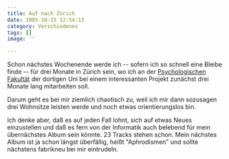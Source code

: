```yaml
---
title: Auf nach Zürich
date: 2005-10-15 12:54:13
category: Verschiedenes
tags: []
image: ''

---
```


Schon nächstes Wochenende werde ich -- sofern ich so schnell eine Bleibe finde -- für drei Monate in Zürich sein, wo ich an der [Psychologischen Fakultät](http://www.psychologie.unizh.ch/vicoreg/) der dortigen Uni bei einem interessanten Projekt zunächst drei Monate lang mitarbeiten soll.  

  

Darum geht es bei mir ziemlich chaotisch zu, weil ich mir dann sozusagen drei Wohnsitze leisten werde und noch etwas orientierungslos bin.  

  

Ich denke aber, daß es auf jeden Fall lohnt, sich auf etwas Neues einzustellen und daß es fern von der Informatik auch belebend für mein übernächstes Album sein könnte. 23 Tracks stehen schon. Mein nächstes Album ist ja schon längst überfällig, heißt "Aphrodismen" und sollte nächstens fabrikneu bei mir eintrudeln.
